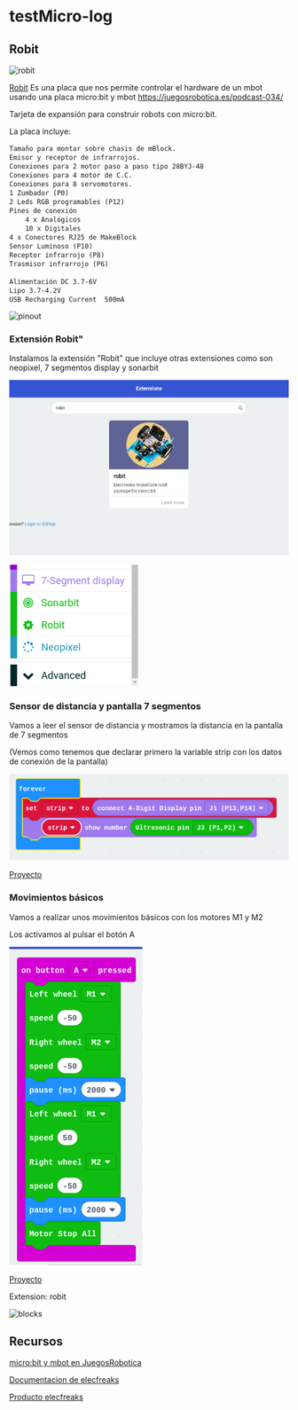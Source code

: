 # testMicro-log

## Robit 

![robit](https://i.imgur.com/sVvkB7S.jpg)

[Robit](https://www.micro-log.com/microbit/3371-shield-robit-v20.html) Es una placa que nos permite controlar el hardware de  un mbot usando una placa micro:bit y mbot https://juegosrobotica.es/podcast-034/

Tarjeta de expansión para construir robots con micro:bit.

La placa incluye:

	Tamaño para montar sobre chasis de mBlock.
	Emisor y receptor de infrarrojos.
	Conexiones para 2 motor paso a paso tipo 28BYJ-48
	Conexiones para 4 motor de C.C.
	Conexiones para 8 servomotores.
	1 Zumbador (P0)
	2 Leds RGB programables (P12)
	Pines de conexión
		4 x Analógicos
		10 x Digitales
	4 x Conectores RJ25 de MakeBlock
	Sensor Luminoso (P10)
	Receptor infrarrojo (P8)
	Trasmisor infrarrojo (P6)
	
	Alimentación DC 3.7-6V
	Lipo 3.7-4.2V
	USB Recharging Current	500mA


![pinout](https://i.imgur.com/4ZNLceA.png)

### Extensión Robit"

Instalamos la extensión "Robit" que incluye otras extensiones como son neopixel, 7 segmentos display y sonarbit

![](./images/Extension-robit.png)

![](./images/Extensiones-robit.png)



### Sensor de distancia y pantalla 7 segmentos

Vamos a leer el sensor de distancia y mostramos la distancia en la pantalla de 7 segmentos

(Vemos como tenemos que declarar primero la variable strip con los datos de conexión de la pantalla)

![](./images/Distancia-7_segmentos.png)

[Proyecto](https://makecode.microbit.org/_DfiHqxT4gcCP)


### Movimientos básicos

Vamos a realizar unos movimientos básicos con los motores M1 y M2

Los activamos al pulsar el botón A

![Movimiento_basicos.png](./images/Movimiento_basicos.png)

[Proyecto](https://makecode.microbit.org/_Cb7Tcv8uF73F)

Extension: robit

![blocks](https://i.imgur.com/8WwA6Bp.png)

## Recursos

[micro:bit y mbot en JuegosRobotica](https://juegosrobotica.es/podcast-034/)

[Documentacion de elecfreaks](https://www.elecfreaks.com/learn-en/microbitKit/robit_smart_car/index.html)


[Producto elecfreaks](https://www.elecfreaks.com/estore/elecfreaks-robit-diy-mini-smart-cars-robot-development-platform-chassis-for-micro-bit-compatible-with-mbot.html)

